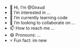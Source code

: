 - 👋 Hi, I’m @Gnxud
- 👀 I’m interested in ...
- 🌱 I’m currently learning code
- 💞️ I’m looking to collaborate on ...
- 📫 How to reach me ...
- 😄 Pronouns: ...
- ⚡ Fun fact: im new

<!---
Gnxud/Gnxud is a ✨ special ✨ repository because its `README.md` (this file) appears on your GitHub profile.
You can click the Preview link to take a look at your changes.
--->

